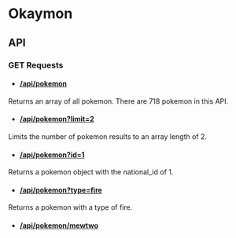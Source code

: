 # Okaymon

## API

### GET Requests

- #### [/api/pokemon](http://okaymon.mybluemix.net/api/pokemon)
Returns an array of all pokemon. There are 718 pokemon in this API. 

- #### [/api/pokemon?limit=2](http://okaymon.mybluemix.net/api/pokemon?limit=2)
Limits the number of pokemon results to an array length of 2.

- #### [/api/pokemon?id=1](http://okaymon.mybluemix.net/api/pokemon?id=1)
Returns a pokemon object with the national_id of 1.

- #### [/api/pokemon?type=fire](http://okaymon.mybluemix.net/api/pokemon?type=fire)
Returns a pokemon with a type of fire.

- #### [/api/pokemon/mewtwo](http://okaymon.mybluemix.net/api/pokemon/mewtwo)
